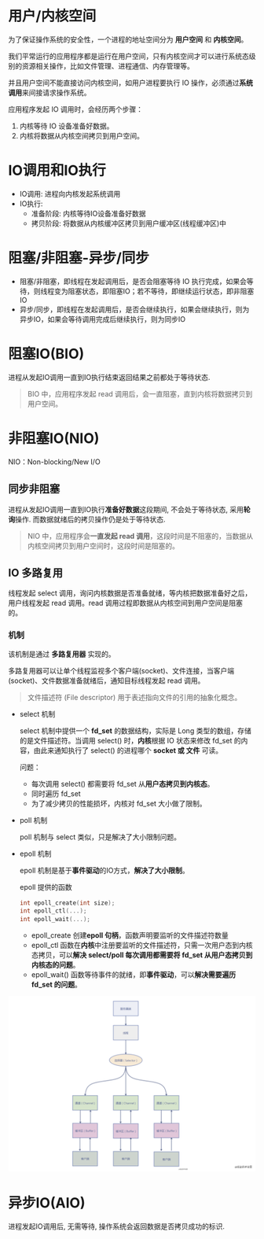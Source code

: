 # 用户/内核空间

为了保证操作系统的安全性，一个进程的地址空间分为 **用户空间** 和 **内核空间**。

我们平常运行的应用程序都是运行在用户空间，只有内核空间才可以进行系统态级别的资源相关操作，比如文件管理、进程通信、内存管理等。

并且用户空间不能直接访问内核空间，如用户进程要执行 IO 操作，必须通过**系统调用**来间接请求操作系统。

应用程序发起 IO 调用时，会经历两个步骤：

1. 内核等待 IO 设备准备好数据。
2. 内核将数据从内核空间拷贝到用户空间。

# IO调用和IO执行

- IO调用: 进程向内核发起系统调用
- IO执行: 
  - 准备阶段: 内核等待IO设备准备好数据
  - 拷贝阶段: 将数据从内核缓冲区拷贝到用户缓冲区(线程缓冲区)中

# 阻塞/非阻塞-异步/同步

- 阻塞/非阻塞，即线程在发起调用后，是否会阻塞等待 IO 执行完成，如果会等待，则线程变为阻塞状态，即阻塞IO；若不等待，即继续运行状态，即非阻塞IO
- 异步/同步，即线程在发起调用后，是否会继续执行，如果会继续执行，则为异步IO，如果会等待调用完成后继续执行，则为同步IO

# 阻塞IO(BIO)

进程从发起IO调用一直到IO执行结束返回结果之前都处于等待状态.

> BIO 中，应用程序发起 read 调用后，会一直阻塞，直到内核将数据拷贝到用户空间。

# 非阻塞IO(NIO)

NIO：Non-blocking/New I/O

## 同步非阻塞

进程从发起IO调用一直到IO执行**准备好数据**这段期间, 不会处于等待状态, 采用**轮询**操作. 而数据就绪后的拷贝操作仍是处于等待状态.

> NIO 中，应用程序会**一直发起 read 调用**，这段时间是不阻塞的，当数据从内核空间拷贝到用户空间时，这段时间是阻塞的。

## IO 多路复用

线程发起 select 调用，询问内核数据是否准备就绪，等内核把数据准备好之后，用户线程发起 read 调用。read 调用过程即数据从内核空间到用户空间是阻塞的。

### 机制

该机制是通过 **多路复用器** 实现的。

多路复用器可以让单个线程监视多个客户端(socket)、文件连接，当客户端(socket)、文件数据准备就绪后，通知目标线程发起 read 调用。

> 文件描述符 (File descriptor) 用于表述指向文件的引用的抽象化概念。

- select 机制

  select 机制中提供一个 **fd_set** 的数据结构，实际是 Long 类型的数组，存储的是文件描述符。当调用 select() 时，**内核**根据 IO 状态来修改 fd_set 的内容，由此来通知执行了 select() 的进程哪个 **socket 或 文件** 可读。

  问题：

  - 每次调用 select() 都需要将 fd_set 从**用户态拷贝到内核态**。
  - 同时遍历 fd_set
  - 为了减少拷贝的性能损坏，内核对 fd_set 大小做了限制。

- poll 机制

  poll 机制与 select 类似，只是解决了大小限制问题。

- epoll 机制

  epoll 机制是基于**事件驱动**的IO方式，**解决了大小限制**。

  epoll 提供的函数

  ```c
  int epoll_create(int size);
  int epoll_ctl(...);
  int epoll_wait(...);
  ```

  - epoll_create 创建**epoll 句柄**，函数声明要监听的文件描述符数量
  - epoll_ctl 函数在**内核**中注册要监听的文件描述符，只需一次用户态到内核态拷贝，可以**解决 select/poll 每次调用都需要将 fd_set 从用户态拷贝到内核态的问题**。
  - epoll_wait() 函数等待事件的就绪，即**事件驱动**，可以**解决需要遍历 fd_set 的问题**。

![img](..\img\0f483f2437ce4ecdb180134270a00144~tplv-k3u1fbpfcp-watermark.image)

# 异步IO(AIO)

进程发起IO调用后, 无需等待, 操作系统会返回数据是否拷贝成功的标识.